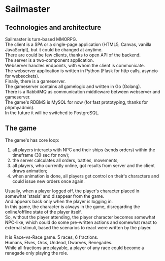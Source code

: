 # Sailmaster  
## Technologies and architecture
Sailmaster is turn-based MMORPG.  
The client is a SPA or a single-page application (HTML5, Canvas, vanilla JavaScript), but it could be changed at anytime.  
There are could be few clients, thanks to open API of the backend.  
The server is a two-component application.  
Webserver handles endpoints, with whom the client is communicate.  
The webserver application is written in Python (Flask for http calls, asyncio for websockets).  
Finally, there is a gameserver.  
The gameserver contains all gamelogic and written in Go (Golang).  
There is a RabbitMQ as communication middleware between webserver and gameserver.  
The game's RDBMS is MySQL for now (for fast prototyping, thanks for phpmyadmin).  
In the future it will be switched to PostgreSQL.  
  
## The game
The game's has core loop:  
1) all players interacts with NPC and their ships (sends orders) within the timeframe (30 sec for now);  
2) the server calculates all orders, battles, movements;  
3) all players, who currently online, got results from server and the client draws animation;  
4) when animation is done, all players get control on their's characters and could issue new orders once again.  
  
Usually, when a player logged off, the player's character placed in somewhat 'stasis' and disappear from the game.  
And appears back only when the player is logging in.  
In this game, the character is always in the game, disregarding the online/offline state of the player itself.  
So, without the player attending, the player character becomes somewhat NPC-like, which could do some pre-written actions and somewhat react to external stimuli, based the scenarios to react were written by the player.  
  
It is Race-vs-Race game. 5 races, 6 fractions.  
Humans, Elves, Orcs, Undead, Dwarves, Renegades.  
While all fractions are playable, a player of any race could become a renegade only playing the role.  
